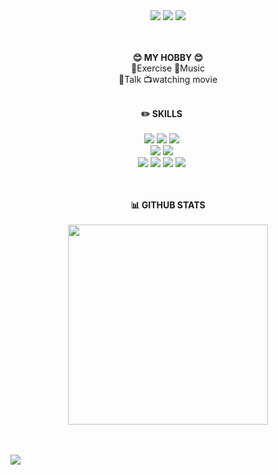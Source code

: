 <div align="center">

<div style="text-align: center;">

<img src="https://capsule-render.vercel.app/api?type=waving&color=auto&height=100&section=header&fontSize=30&text=🖐🏻YoungSoon🖐🏻">

<img src="https://hits.seeyoufarm.com/api/count/incr/badge.svg?url=https%3A%2F%2Fgithub.com%2Fyoungsoon12&count_bg=%23E4CEF0&title_bg=%23D1DDF2&icon=&icon_color=%23E8E5E5&title=hits&edge_flat=false">
<img src="https://mazassumnida.wtf/api/mini/generate_badge?boj=enejwk789">
</div>

<br><br>
<b>😊 MY HOBBY 😊</b>
<br />
💪Exercise 🎵Music <br />
 💬Talk 📺watching movie
<br><br>

<div style="text-align: center; margin-right: 20px;">
<b>✏️ SKILLS </b>
<br><br>
<img src="https://img.shields.io/badge/html5-E34F26?style=flat&logo=html5&logoColor=white">
<img src="https://img.shields.io/badge/css-1572B6?style=flat&logo=css3&logoColor=white">
<img src="https://img.shields.io/badge/javascript-F7DF1E?style=flat&logo=javascript&logoColor=black">
<br>
<img src="https://img.shields.io/badge/React-61DAFB?style=flat&logo=React&logoColor=black"/>
<img src="https://img.shields.io/badge/Node.js-339933?style=flat&logo=Node.js&logoColor=white"/>
<br>
<img src="https://img.shields.io/badge/GitHub-181717?style=flat&logo=GitHub&logoColor=white"/>
<img src="https://img.shields.io/badge/Notion-white?style=flat&logo=Notion&logoColor=000000">
<img src="https://img.shields.io/badge/Slack-4A154B?style=flat&logo=Slack&logoColor=white">
<img src="https://img.shields.io/badge/Discord-5865f2?style=flat&logo=Discord&logoColor=white">
</div>

<br><br>
<b>📊 GITHUB STATS</b> <br><br>
<img src="https://github-readme-stats.vercel.app/api/top-langs/?username=youngsoon12&layout=compact&card_width=445&langs_count=6" width="320" />
</div>
<br><br>
<img src="https://capsule-render.vercel.app/api?type=waving&color=auto&height=100&section=footer">
